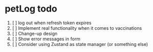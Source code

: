 # petLog todo

1. [ ] log out when refresh token expires
2. [ ] Implement real functionality when it comes to vaccinations
3. [ ] Change-up design
4. [ ] Show error messages in form
5. [ ] Consider using Zustand as state manager (or something else)
